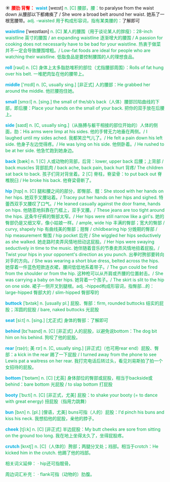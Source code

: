 ☀ <font color="red">**腰肋 背臀：**</font>
<font color="sky blue">**waist**</font> [weɪst] 
<font color="#00b050">n. [C] 腰部，腰：</font>to paralyse from the waist down 从腰部以下都瘫痪了 / She wore a broad belt around her waist. 她系了一根宽腰带。<font color="#00b050">adj. -waisted 用于构成形容词，指有某类腰的：</font>了解即可
           
<font color="sky blue">**waistline**</font> [ˈweɪstlaɪn]
<font color="#00b050">n. [C] 某人的腰围（用于谈论某人的胖瘦）：28-inch waistline 英寸的腰围 / an expanding waistline 逐渐增大的腰围 / A passion for cooking does not necessarily have to be bad for your waistline. 热衷于做菜并不一定会导致腰围增粗。/ Low-fat foods are ideal for people who are watching their waistline. 低脂食品是要控制腰围的人的理想食品。

<font color="sky blue">**roll**</font> [rəʊl] 
<font color="#00b050">n. [C] 身体上太多脂肪堆积的部位（尤指腰部周围）：</font>Rolls of fat hung over his belt. 一堆肥肉坠在他的腰带上。

<font color="sky blue">**middle**</font> ['mɪdl] 
<font color="#00b050">n. [C, usually sing.] [非正式] 人的腰部：</font>He grabbed her around the middle. 他拦腰抱住她。

<font color="sky blue">**small**</font> [smɔ:l] 
<font color="#00b050">n. [sing.] the small of the/sb’s back（人体）腰部凹陷曲线的下部，即后腰：</font>Place your hands on the small of your back. 把你的双手放在后腰上。

<font color="sky blue">**side**</font> [saɪd] 
<font color="#00b050">n. [C, usually sing.]（从胳膊与躯干相接的部位开始的）人体的侧面，肋：</font>His arms were limp at his sides. 他的手臂无力地垂在两侧。/ I laughed until my sides ached. 我都笑岔气儿了。/ He felt a pain down his left side. 他身子左边觉得疼。/ He was lying on his side. 他侧卧着。/ He rushed to be at her side. 他急忙跑到她身边。

<font color="sky blue">**back**</font> [bæk] 
<font color="#00b050">n. 1 [C] 人或动物的背部，后背：</font>lower, upper back 后腰；上背部 / back muscles 背部肌肉 / back ache, back pain, back hurt 背疼/ The children sat back to back. 孩子们背对背坐着。<font color="#00b050">2 [C] 脊柱，脊梁骨：</font>to put back out 脊椎脱臼 / He broke his back. 他脊梁骨断了。
           
<font color="sky blue">**hip**</font> [hɪp]
<font color="#00b050">n. [C] 腿和腰之间的部分，即臀部、髋：</font>She stood with her hands on her hips. 她双手叉腰站着。/ Tracey put her hands on her hips and sighed. 特蕾西双手叉腰叹了口气。/ He leaned casually against the door frame, hands on hips. 他随意地斜靠在门框上，双手叉腰。/ These jeans are too tight around the hips. 这条牛仔裤的臀部太窄。/ Her hips were still narrow like a girl's. 她的臀部仍是又细又窄，像小姑娘一样。/ ample, wide hip 丰满的臀部；宽大的臀部 / curvy, shapely hip 有曲线美的臀部；翘臀 / childbearing hip 分娩期的臀部 / hip measurement 臀围 / hip pocket 后兜 / She wiggled her hips seductively as she walked. 她走路时卖弄风情地扭动这屁股。/ Her hips were swaying seductively in time to the music. 她伴随着音乐的节奏卖弄风情地扭着屁股。/ Twist your hips in your opponent's direction as you punch. 出拳时胯部要转向对手的方向。/ She was wearing a short blue dress, belted across the hips. 她穿着一件蓝色短款连衣裙，腰间低低地系着带子。/ The gun could be fired from the shoulder or from the hip. 这种枪可以从齐肩或齐腰的位置射击。/ She was carrying a baby on her hips. 她背着一个孩子。/ The skirt is slit to the hip on one side. 裙子一侧开叉到腿根。<font color="#00b050">adj. -hipped构成形容词，指臀部…的：</font>large-hipped 臀部大的 / slim-hipped 臀部窄的
           
<font color="sky blue">**buttock**</font> [ˈbʌtək]
<font color="#00b050">n. [usually pl.] 屁股、臀部：</font>firm, rounded buttocks 结实的屁股；浑圆的屁股 / bare, naked buttocks 光屁股

<font color="sky blue">**seat**</font> [si:t] 
<font color="#00b050">n. [sing.] [尤正式] 身体的臀部：</font>了解即可

<font color="sky blue">**behind**</font> [bɪ'haɪnd] 
<font color="#00b050">n. [C] [非正式] 人的屁股，以避免说bottom：</font>The dog bit him on his behind. 狗咬了他的屁股。

<font color="sky blue">**rear**</font> [rɪə(r); 美 rɪr]
<font color="#00b050">n. [C, usually sing.] [非正式]（也可用rear end）屁股、臀部：</font>a kick in the rear 踢了一下屁股 / I turned away from the phone to see Lewis pat a waitress on her rear. 我打完电话后转过头，看见刘易斯拍了拍一个女招待的屁股。
 
<font color="sky blue">**bottom**</font> ['bɒtəm] 
<font color="#00b050">n. [C] [尤英] 身体部位的臀部或屁股，相当于backside或behind：</font>bare bottom 光屁股 / to slap bottom 打屁股
        
<font color="sky blue">**booty**</font> [ˈbu:ti]
<font color="#00b050">n. [C] [非正式，尤美] 屁股：</font>to shake your booty (= to dance with great energy) 扭屁股（指用力跳舞）
           
<font color="sky blue">**bun**</font> [bʌn]
<font color="#00b050">n. [pl.] [俚语，尤美] buns可指（人的）屁股：</font>I'd pinch his buns and kiss his neck. 我想掐他的屁股，亲他的脖子。

<font color="sky blue">**cheek**</font> [tʃi:k] 
<font color="#00b050">n. [C] [非正式] 半边屁股：</font>My butt cheeks are sore from sitting on the ground too long. 我在地上坐得太久了，坐得屁股疼。
           
<font color="sky blue">**crutch**</font> [krʌtʃ]
<font color="#00b050">n. [C]（人体的）胯部；两腿分叉处；裆部。相当于crotch：</font>He kicked him in the crutch. 他踢了他的裆部。
 
相关词义延伸：
· hip还可指髋骨。

周边词汇补充：
· flank可指（动物的）肋腹。

